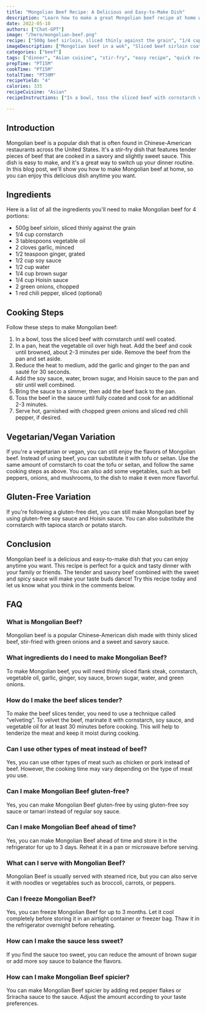 ```yaml
---
title: "Mongolian Beef Recipe: A Delicious and Easy-to-Make Dish"
description: "Learn how to make a great Mongolian beef recipe at home with this easy-to-follow guide. This recipe is perfect for a quick and tasty dinner with your family or friends. The tender and savory beef combined with the sweet and spicy sauce will make your taste buds dance!"
date: 2022-05-10
authors: ["Chat-GPT"]
image: "/hero/mongolian-beef.png"
recipe: ["500g beef sirloin, sliced thinly against the grain", "1/4 cup cornstarch", "3 tablespoons vegetable oil", "2 cloves garlic, minced", "1/2 teaspoon ginger, grated", "1/2 cup soy sauce", "1/2 cup water", "1/4 cup brown sugar", "1/4 cup Hoisin sauce", "2 green onions, chopped", "1 red chili pepper, sliced (optional)"]
imageDescription: ["Mongolian beef in a wok", "Sliced beef sirloin coated in cornstarch", "Sauce being poured over cooked beef", "Mongolian beef garnished with green onions and chili pepper"]
categories: ["beef"]
tags: ["dinner", "Asian cuisine", "stir-fry", "easy recipe", "quick recipe"]
prepTime: "PT15M"
cookTime: "PT15M"
totalTime: "PT30M"
recipeYield: "4"
calories: 335
recipeCuisine: "Asian"
recipeInstructions: ["In a bowl, toss the sliced beef with cornstarch until well coated. In a pan, heat the vegetable oil over high heat. Add the beef and cook until browned, about 2-3 minutes per side. Remove the beef from the pan and set aside. Reduce the heat to medium, add the garlic and ginger to the pan and sauté for 30 seconds. Add the soy sauce, water, brown sugar, and Hoisin sauce to the pan and stir until well combined. Bring the sauce to a simmer, then add the beef back to the pan. Toss the beef in the sauce until fully coated and cook for an additional 2-3 minutes. Serve hot, garnished with chopped green onions and sliced red chili pepper, if desired."]

---
```


## Introduction

Mongolian beef is a popular dish that is often found in Chinese-American restaurants across the United States. It's a stir-fry dish that features tender pieces of beef that are cooked in a savory and slightly sweet sauce. This dish is easy to make, and it's a great way to switch up your dinner routine. In this blog post, we'll show you how to make Mongolian beef at home, so you can enjoy this delicious dish anytime you want.

## Ingredients

Here is a list of all the ingredients you'll need to make Mongolian beef for 4 portions:

- 500g beef sirloin, sliced thinly against the grain
- 1/4 cup cornstarch
- 3 tablespoons vegetable oil
- 2 cloves garlic, minced
- 1/2 teaspoon ginger, grated
- 1/2 cup soy sauce
- 1/2 cup water
- 1/4 cup brown sugar
- 1/4 cup Hoisin sauce
- 2 green onions, chopped
- 1 red chili pepper, sliced (optional)

## Cooking Steps

Follow these steps to make Mongolian beef:

1. In a bowl, toss the sliced beef with cornstarch until well coated.
2. In a pan, heat the vegetable oil over high heat. Add the beef and cook until browned, about 2-3 minutes per side. Remove the beef from the pan and set aside.
3. Reduce the heat to medium, add the garlic and ginger to the pan and sauté for 30 seconds.
4. Add the soy sauce, water, brown sugar, and Hoisin sauce to the pan and stir until well combined.
5. Bring the sauce to a simmer, then add the beef back to the pan.
6. Toss the beef in the sauce until fully coated and cook for an additional 2-3 minutes.
7. Serve hot, garnished with chopped green onions and sliced red chili pepper, if desired.

## Vegetarian/Vegan Variation

If you're a vegetarian or vegan, you can still enjoy the flavors of Mongolian beef. Instead of using beef, you can substitute it with tofu or seitan. Use the same amount of cornstarch to coat the tofu or seitan, and follow the same cooking steps as above. You can also add some vegetables, such as bell peppers, onions, and mushrooms, to the dish to make it even more flavorful.

## Gluten-Free Variation

If you're following a gluten-free diet, you can still make Mongolian beef by using gluten-free soy sauce and Hoisin sauce. You can also substitute the cornstarch with tapioca starch or potato starch.

## Conclusion

Mongolian beef is a delicious and easy-to-make dish that you can enjoy anytime you want. This recipe is perfect for a quick and tasty dinner with your family or friends. The tender and savory beef combined with the sweet and spicy sauce will make your taste buds dance! Try this recipe today and let us know what you think in the comments below.

## FAQ

### What is Mongolian Beef?

Mongolian beef is a popular Chinese-American dish made with thinly sliced beef, stir-fried with green onions and a sweet and savory sauce.

### What ingredients do I need to make Mongolian Beef?

To make Mongolian beef, you will need thinly sliced flank steak, cornstarch, vegetable oil, garlic, ginger, soy sauce, brown sugar, water, and green onions.

### How do I make the beef slices tender?

To make the beef slices tender, you need to use a technique called “velveting”. To velvet the beef, marinate it with cornstarch, soy sauce, and vegetable oil for at least 30 minutes before cooking. This will help to tenderize the meat and keep it moist during cooking.

### Can I use other types of meat instead of beef?

Yes, you can use other types of meat such as chicken or pork instead of beef. However, the cooking time may vary depending on the type of meat you use.

### Can I make Mongolian Beef gluten-free?

Yes, you can make Mongolian Beef gluten-free by using gluten-free soy sauce or tamari instead of regular soy sauce.

### Can I make Mongolian Beef ahead of time?

Yes, you can make Mongolian Beef ahead of time and store it in the refrigerator for up to 3 days. Reheat it in a pan or microwave before serving.

### What can I serve with Mongolian Beef?

Mongolian Beef is usually served with steamed rice, but you can also serve it with noodles or vegetables such as broccoli, carrots, or peppers.

### Can I freeze Mongolian Beef?

Yes, you can freeze Mongolian Beef for up to 3 months. Let it cool completely before storing it in an airtight container or freezer bag. Thaw it in the refrigerator overnight before reheating.

### How can I make the sauce less sweet?

If you find the sauce too sweet, you can reduce the amount of brown sugar or add more soy sauce to balance the flavors.

### How can I make Mongolian Beef spicier?

You can make Mongolian Beef spicier by adding red pepper flakes or Sriracha sauce to the sauce. Adjust the amount according to your taste preferences.